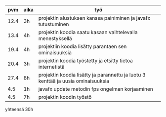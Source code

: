 pvm | aika | työ
--- | ---- | ---
12.4 | 3h | projektin alustuksen kanssa painiminen ja javafx tutustuminen
13.4 | 4h | projektin koodia saatu kasaan vaihtelevalla menestyksellä
19.4 |  4h | projektiin koodia lisätty parantaen sen ominaisuuksia
20.4 | 3h | projektin koodia työstetty ja etsitty tietoa internetistä
27.4 | 8h | projektin koodia lisätty ja parannettu ja luotu 3 kenttää ja uusia ominaisuuksia
4.5 | 1h | javafx update metodin fps ongelman korjaaminen
4.5 | 7h | projektin koodin työstö

yhteensä 30h
